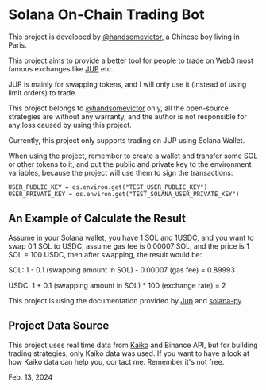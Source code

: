 # Solana On-Chain Trading Bot

This project is developed by [@handsomevictor](https://github.com/handsomevictor), a Chinese boy living in Paris.

This project aims to provide a better tool for people to trade on Web3 most famous exchanges like
[JUP](https://jup.ag/) etc.

JUP is mainly for swapping tokens, and I will only use it (instead of using limit orders) to trade.

This project belongs to [@handsomevictor](https://github.com/handsomevictor) only,
all the open-source strategies are without any warranty, and the author
is not responsible for any loss caused by using this project.

Currently, this project only supports trading on JUP using Solana Wallet.

When using the project, remember to create a wallet and transfer some SOL or other tokens to it, and put the public
and private key to the environment variables, because the project will use them to sign the transactions:

```angular2html
USER_PUBLIC_KEY = os.environ.get("TEST_USER_PUBLIC_KEY")
USER_PRIVATE_KEY = os.environ.get("TEST_SOLANA_USER_PRIVATE_KEY")
```

## An Example of Calculate the Result

Assume in your Solana wallet, you have 1 SOL and 1USDC, and you want to swap 0.1 SOL to USDC, assume gas fee is
0.00007 SOL, and the price is 1 SOL = 100 USDC, then after swapping, the result would be:

SOL: 1 - 0.1 (swapping amount in SOL) - 0.00007 (gas fee) = 0.89993

USDC: 1 + 0.1 (swapping amount in SOL) * 100 (exchange rate) = 2

This project is using the documentation provided by [Jup](https://station.jup.ag/docs/apis/swap-api)
and [solana-py](https://michaelhly.com/solana-py/)

## Project Data Source

This project uses real time data from [Kaiko](https://www.kaiko.com/) and Binance API, but for building trading
strategies, only Kaiko data was used. If you want to have a look at how Kaiko data can help you, contact me. Remember
it's not free.

Feb. 13, 2024

